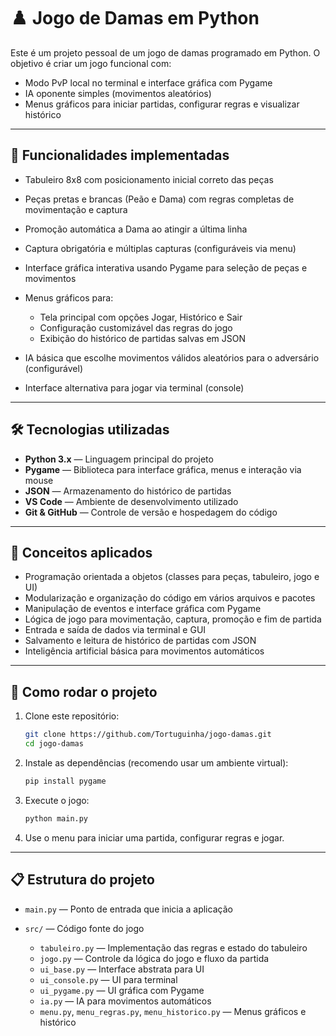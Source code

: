 # ♟️ Jogo de Damas em Python

Este é um projeto pessoal de um jogo de damas programado em Python. O objetivo é criar um jogo funcional com:

* Modo PvP local no terminal e interface gráfica com Pygame
* IA oponente simples (movimentos aleatórios)
* Menus gráficos para iniciar partidas, configurar regras e visualizar histórico

---

## 🚀 Funcionalidades implementadas

* Tabuleiro 8x8 com posicionamento inicial correto das peças
* Peças pretas e brancas (Peão e Dama) com regras completas de movimentação e captura
* Promoção automática a Dama ao atingir a última linha
* Captura obrigatória e múltiplas capturas (configuráveis via menu)
* Interface gráfica interativa usando Pygame para seleção de peças e movimentos
* Menus gráficos para:

  * Tela principal com opções Jogar, Histórico e Sair
  * Configuração customizável das regras do jogo
  * Exibição do histórico de partidas salvas em JSON
* IA básica que escolhe movimentos válidos aleatórios para o adversário (configurável)
* Interface alternativa para jogar via terminal (console)

---

## 🛠️ Tecnologias utilizadas

* **Python 3.x** — Linguagem principal do projeto
* **Pygame** — Biblioteca para interface gráfica, menus e interação via mouse
* **JSON** — Armazenamento do histórico de partidas
* **VS Code** — Ambiente de desenvolvimento utilizado
* **Git & GitHub** — Controle de versão e hospedagem do código

---

## 🧠 Conceitos aplicados

* Programação orientada a objetos (classes para peças, tabuleiro, jogo e UI)
* Modularização e organização do código em vários arquivos e pacotes
* Manipulação de eventos e interface gráfica com Pygame
* Lógica de jogo para movimentação, captura, promoção e fim de partida
* Entrada e saída de dados via terminal e GUI
* Salvamento e leitura de histórico de partidas com JSON
* Inteligência artificial básica para movimentos automáticos

---

## 📂 Como rodar o projeto

1. Clone este repositório:

   ```bash
   git clone https://github.com/Tortuguinha/jogo-damas.git
   cd jogo-damas
   ```

2. Instale as dependências (recomendo usar um ambiente virtual):

   ```bash
   pip install pygame
   ```

3. Execute o jogo:

   ```bash
   python main.py
   ```

4. Use o menu para iniciar uma partida, configurar regras e jogar.

---

## 📋 Estrutura do projeto

* `main.py` — Ponto de entrada que inicia a aplicação
* `src/` — Código fonte do jogo

  * `tabuleiro.py` — Implementação das regras e estado do tabuleiro
  * `jogo.py` — Controle da lógica do jogo e fluxo da partida
  * `ui_base.py` — Interface abstrata para UI
  * `ui_console.py` — UI para terminal
  * `ui_pygame.py` — UI gráfica com Pygame
  * `ia.py` — IA para movimentos automáticos
  * `menu.py`, `menu_regras.py`, `menu_historico.py` — Menus gráficos e histórico


